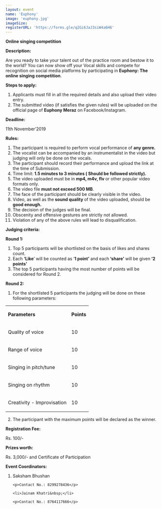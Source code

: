 ```yaml
---
layout: event
name: 'Euphony'
image: 'euphony.jpg'
imageSize: 
registerURL: 'https://forms.gle/q2Gi6JaJ3siW4a6H6'
---
```


<p><strong>Online singing competition</strong></p>

<p><strong>Description:</strong></p>
<p>
	Are you ready to take your talent out of the practice room and bestow it to the world? You can now
	show off your Vocal skills and compete for recognition on social media platforms by participating
	in <strong>Euphony: The online singing competition</strong>.
</p>
<p><strong>Steps to apply:</strong></p>
<ol>
	<li>Applicants must fill in all the required details and also upload their video entry.</li>
	<li>
		The submitted video (if satisfies the given rules) will be uploaded on the official page of
		<strong>Euphony Meraz</strong> on Facebook/Instagram.
	</li>
</ol>
<p><strong>Deadline:</strong></p>
<p>11th November&rsquo;2019&nbsp;</p>

<p><strong>Rules:</strong></p>
<ol>
	<li>The participant is required to perform vocal performance of <strong>any genre.</strong></li>
	<li>
		The vocalist can be accompanied by an instrumentalist in the video but judging will only be done
		on the vocals.
	</li>
	<li>
		The participant should record their performance and upload the link at the time of Submission.
	</li>
	<li>Time limit:<strong> 1.5 minutes to 3 minutes ( Should be followed strictly).</strong></li>
	<li>
		The video uploaded must be in <strong>mp4, m4v, flv </strong>or other popular video formats
		only.
	</li>
	<li>The video file <strong>must not exceed 500 MB</strong>.</li>
	<li>The face of the participant should be clearly visible in the video.</li>
	<li>
		Video, as well as the<strong> sound quality </strong>of the video uploaded, should be
		<strong>good enough.</strong>
	</li>
	<li>The decision of the judges will be final.</li>
	<li>Obscenity and offensive gestures are strictly not allowed.</li>
	<li>Violation of any of the above rules will lead to disqualification.</li>
</ol>
<p><strong>Judging criteria:</strong></p>
<p><strong>Round 1:</strong></p>
<ol>
	<li>Top 5 participants will be shortlisted on the basis of likes and shares count.</li>
	<li>
		Each <strong>&lsquo;Like</strong>&rsquo; will be counted as &lsquo;<strong
			>1 point&rsquo;</strong
		>
		and each<strong> &lsquo;share&rsquo;</strong> will be given<strong>
			&lsquo;2 points&rsquo;</strong
		>
	</li>
	<li>The top 5 participants having the most number of points will be considered for Round 2.</li>
</ol>
<p><strong>Round 2:</strong></p>
<ol>
	<li>
		For the shortlisted 5 participants the judging will be done on these following parameters:
	</li>
</ol>
<table>
	<tbody>
		<tr>
			<td>
				<p><strong>Parameters</strong></p>
			</td>
			<td>
				<p><strong>Points</strong></p>
			</td>
		</tr>
		<tr>
			<td>
				<p>Quality of voice</p>
			</td>
			<td>
				<p>10</p>
			</td>
		</tr>
		<tr>
			<td>
				<p>Range of voice</p>
			</td>
			<td>
				<p>10</p>
			</td>
		</tr>
		<tr>
			<td>
				<p>Singing in pitch/tune</p>
			</td>
			<td>
				<p>10&nbsp;</p>
			</td>
		</tr>
		<tr>
			<td>
				<p>Singing on rhythm</p>
			</td>
			<td>
				<p>10</p>
			</td>
		</tr>
		<tr>
			<td>
				<p>Creativity - Improvisation</p>
			</td>
			<td>
				<p>10</p>
			</td>
		</tr>
	</tbody>
</table>
<ol start="2">
	<li>The participant with the maximum points will be declared as the winner.</li>
</ol>
<p><strong>Registration Fee:</strong></p>
<p>Rs. 100/-</p>

<p><strong>Prizes worth:</strong></p>
<p>Rs. 3,000/- and Certificate of Participation</p>
<p><strong>Event Coordinators:</strong></p>
<ol>
	<li>Saksham Bhushan&nbsp;</li>

	<p>Contact No.: 8299278436</p>

	<li>Jainam Khatri&nbsp;</li>

	<p>Contact No.: 8764117666</p>
</ol>

